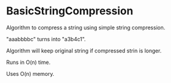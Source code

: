 # BasicStringCompression
Algorithm to compress a string using simple string compression.

"aaabbbbc" turns into "a3b4c1".

Algorithm will keep original string if compressed strin is longer.

Runs in O(n) time.

Uses O(n) memory.
